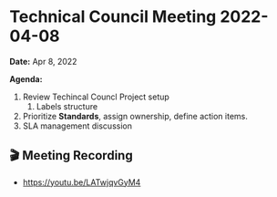 Technical Council Meeting 2022-04-08
===

**Date:** Apr 8, 2022

**Agenda:**
1. Review Techincal Councl Project setup
   1. Labels structure
1. Prioritize **Standards**, assign ownership, define action items. 
3. SLA management discussion

:clapper: Meeting Recording 
---
* https://youtu.be/LATwjqvGyM4

